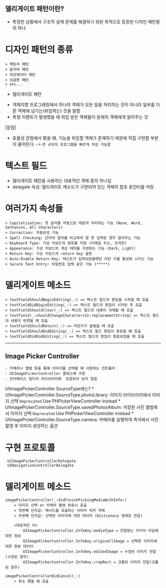 ## 델리게이트 패턴이란?

  * 특정한 상황에서 구조적 설계 문제를 해결하기 위한 목적으로 등장한 디자인 패턴중의 하나
  
  # 디자인 패턴의 종류
    
    > 팩토리 패턴
    > 옵저버 패턴
    > 데코레이터 패턴
    > 싱글톤 패턴
    > etc...
    
  * 델리게이트 패턴
   - 객체지향 프로그래밍에서 하나의 객체가 모든 일을 처리하는 것이 아니라 일부를 다른 객체에 넘기는(위임하는) 것을 말함
   - 특정 이벤트가 발생했을 때 위임 받은 객체들이 본래의 객체에게 알려주는 것

  |장점|
  * 효율성 관점에서 봤을 떄, 기능을 위임할 객체가 존재하기 때문에 직접 구현할 부분이 줄어든다. -> `큰 규모의 프로그램을 빠르게 작성 가능함`


# 텍스트 필드
 * 델리게이트 패턴을 사용하는 대표적인 객체 중의 하나임
 * delegate 속성: 델리게이트 메소드가 구현되어 있는 객체의 참조 포인터를 저장.

  # 여러가지 속성들
 
    > Capitalization: 첫 글자를 자동으로 대문자 처리하는 기능 (None, Word, Sentences, All Characters)
    > Correction: 자동완성 기능
    > Spell Checking: 단어의 철자를 비교하여 잘 못 입력된 경우 알려주는 기능
    > Keyboard Type: 가상 키보드의 종류를 지정 (이메일 주소, 숫자만)
    > Appearance: 가상 키보드의 색상 테마를 지정하는 기능 (Dark, Light)
    > Return Key: 가상 키보드의 return key 설정
    > Auto-Enable Return Key: 텍스트가 입력되었을때만 리턴 키를 활성화 시키는 기능
    > Secure Text Entry: 비밀번호 입력 같은 기능 (*****)
    
  # 델리게이트 메소드
  
    > textFieldShouldBeginEditing(_:) => 텍스트 필드의 편집을 시작할 때 호출
    > textFieldDidBiginEditing(_:) => 텍스트 필드의 편집이 시작된 후 호출
    > textFieldShouldClear(_:) => 텍스트 필드의 내용이 삭제돨 때 호출
    > textField(_:shouldChangeCharactersIn:replacementString) => 텍스트 필드의 내용이 변경될 때 호출
    > textFieldShiuldReturn(_:) => 리턴키가 눌렸을 때 호출
    > textFieldShouldEndEditing(_:) => 텍스트 필드 편집이 종료될 떄 호출
    > textFieldDidEndEditing(_:) => 텍스트 필드의 편집이 종료되었을 때 호출
  ****
  
  ## Image Picker Controller
    - 카메라나 앨범 등을 통해 이미지를 선택할 때 사용하는 컨트롤러
    - UIImagePickerController 클래스에 구현
    - 인터페이스 빌더의 라이브러리에  포함되어 있지 않음
    
UIImagePickerController SourceType에는?
    * UIImagePickerController.SourceType.photoLibrary: 이미지 라이브러리에서 이미지 선택
        `Deprecated` Use PHPickerViewController instead
    * UIImagePickerController.SourceType.savedPhotosAlbum: 저장된 사진 앨범에서 이미지 선택
        `Deprecated` Use PHPickerViewController instead
    * UIImagePickerController.SourceType.camera: 카메라를 실행하여 즉석에서 사진 촬영 후 이미지 생성하는 옵션
    
# 구현 프로토콜
     UIImagePickerControllerDelegate
     UINavigationControllerDelegate
    
# 델리게이트 메소드
    imagePickerController(_:didFinishPickingMediaWithInfo:) 
        > 이미지 선택 or 카메라 촬영 완료시 호출
        > 첫번째 인자값: 메서드를 호출하는 이미지 피커 객체
        > 두번째 인자값: 선택한 이미지에 대한 데이터 (Dictionary 형태로 전달)
        
        <대표적인 키>
            UIImagePickerController.InfoKey.mediaType = 전달받는 미디어 타입에 대한 정보
            UIImagePickerController.InfoKey.originallImage = 선택한 이미지에 대한 원본 데이터 
            UIImagePickerController.InfoKey.editedImage = 수정된 이미지 전달(수정된 경우)
            UIImagePickerController.InfoKey.cropRect = 크롭된 이미지 전달(크롭된 경우)
            
    imagePickerControllerDidCancel(_:)
        > 취소 했을 떄 호출
